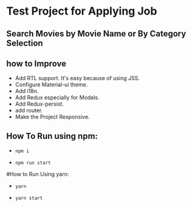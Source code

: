 # Test Project for Applying Job
## Search Movies by Movie Name or By Category Selection

## how to Improve
- Add RTL support. It's easy because of using JSS.
- Configure Material-ui theme.
- Add i18n.
- Add Redux especially for Modals.
- Add Redux-persist.
- add router.
- Make the Project Responsive.

## How To Run using npm:
- `npm i`

- `npm run start`

#How to Run Using yarn:
- `yarn`

- `yarn start`